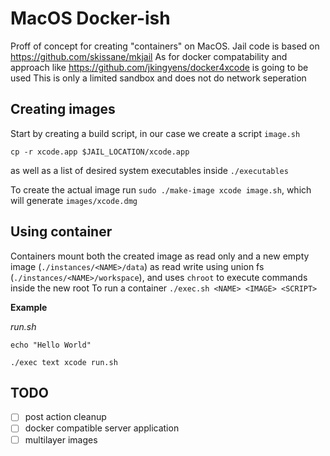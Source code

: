 # MacOS Docker-ish

Proff of concept for creating "containers" on MacOS. Jail code is based on https://github.com/skissane/mkjail
As for docker compatability and approach like https://github.com/jkingyens/docker4xcode is going to be used
This is only a limited sandbox and does not do network seperation

## Creating images

Start by creating a build script, in our case we create a script `image.sh`
```
cp -r xcode.app $JAIL_LOCATION/xcode.app
```
as well as a list of desired system executables inside `./executables`

To create the actual image run `sudo ./make-image xcode image.sh`, which will generate `images/xcode.dmg`

## Using container

Containers mount both the created image as read only and a new empty image (`./instances/<NAME>/data`) as read write using union fs (`./instances/<NAME>/workspace`), and uses `chroot` to execute commands inside the new root
To run a container `./exec.sh <NAME> <IMAGE> <SCRIPT>`

**Example**

_run.sh_
```
echo "Hello World"
```

`./exec text xcode run.sh`

## TODO

- [ ] post action cleanup
- [ ] docker compatible server application
- [ ] multilayer images
